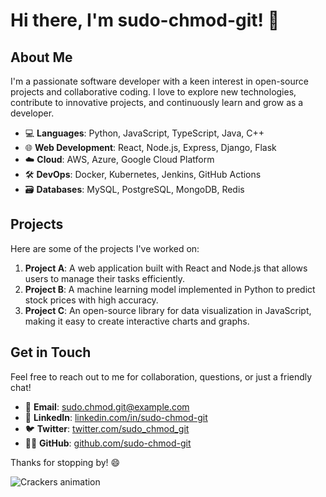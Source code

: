 # Hi there, I'm sudo-chmod-git! 👋

## About Me

I'm a passionate software developer with a keen interest in open-source projects and collaborative coding. I love to explore new technologies, contribute to innovative projects, and continuously learn and grow as a developer.

- 💻 **Languages**: Python, JavaScript, TypeScript, Java, C++
- 🌐 **Web Development**: React, Node.js, Express, Django, Flask
- ☁️ **Cloud**: AWS, Azure, Google Cloud Platform
- 🛠 **DevOps**: Docker, Kubernetes, Jenkins, GitHub Actions
- 🗃 **Databases**: MySQL, PostgreSQL, MongoDB, Redis

## Projects

Here are some of the projects I've worked on:

1. **Project A**: A web application built with React and Node.js that allows users to manage their tasks efficiently.
2. **Project B**: A machine learning model implemented in Python to predict stock prices with high accuracy.
3. **Project C**: An open-source library for data visualization in JavaScript, making it easy to create interactive charts and graphs.

## Get in Touch

Feel free to reach out to me for collaboration, questions, or just a friendly chat!

- 📧 **Email**: sudo.chmod.git@example.com
- 💼 **LinkedIn**: [linkedin.com/in/sudo-chmod-git](https://linkedin.com/in/sudo-chmod-git)
- 🐦 **Twitter**: [twitter.com/sudo_chmod_git](https://twitter.com/sudo_chmod_git)
- 👨‍💻 **GitHub**: [github.com/sudo-chmod-git](https://github.com/sudo-chmod-git)

Thanks for stopping by! 😄

<img src="https://sudo-chmod-git.github.io/sudo-chmod-git/crackers.svg" alt="Crackers animation" />
